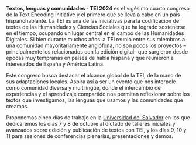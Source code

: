 **Textos, lenguas y comunidades - TEI 2024** es el vigésimo cuarto congreso de la Text Encoding Initiative y el primero que se lleva a cabo en un país hispanohablante. La TEI es una de las iniciativas para la codificación de textos de las Humanidades y Ciencias Sociales que ha logrado sostenerse en el tiempo, ocupando un lugar central en el campo de las Humanidades Digitales. Si bien durante muchos años la TEI reunió entre sus miembros a una comunidad mayoritariamente anglófona, no son pocos los proyectos –principalmente los relacionados con la edición digital– que surgieron desde épocas muy tempranas en países de habla hispana y que reunieron a interesados de España y América Latina. 

Este congreso busca destacar el alcance global de la TEI, de la mano de sus adaptaciones locales. Aspira así a ser un evento que nos interpele como comunidad diversa y multilingüe, donde el intercambio de experiencias y el aprendizaje compartido nos permitan reflexionar sobre los textos que investigamos, las lenguas que usamos y las comunidades que creamos.

Proponemos cinco días de trabajo en la [Universidad del Salvador](https://www.google.com/maps/place/Universidad+del+Salvador+-+Rectorado/@-34.6013439,-58.3941206,17z/data=!3m1!4b1!4m6!3m5!1s0x95bccbbceb753a91:0xe6208305d17821e1!8m2!3d-34.6013439!4d-58.3915457!16zL20vMDkwbV92?authuser=6&entry=ttu) en los que dedicaremos los días 7 y 8 de octubre al dictado de talleres iniciales y avanzados sobre edición y publicación de textos con TEI, y los días 9, 10 y 11 para sesiones de conferencias plenarias, presentaciones y demos. 
